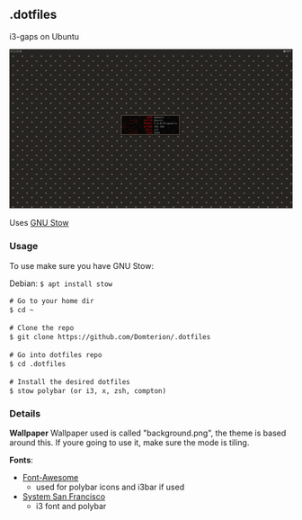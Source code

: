 ## **.dotfiles**

i3-gaps on Ubuntu

![desktop](./screenshot.png)

Uses [GNU Stow](https://www.gnu.org/software/stow/)

### **Usage**

To use make sure you have GNU Stow:

Debian: `$ apt install stow`

```
# Go to your home dir
$ cd ~

# Clone the repo
$ git clone https://github.com/Domterion/.dotfiles

# Go into dotfiles repo
$ cd .dotfiles

# Install the desired dotfiles
$ stow polybar (or i3, x, zsh, compton)
```

### **Details**

**Wallpaper**
Wallpaper used is called "background.png", the theme is based around this. If youre going to use it, make sure the mode is tiling.

**Fonts**:
* [Font-Awesome](https://github.com/FortAwesome/Font-Awesome) 
    * used for polybar icons and i3bar if used
* [System San Francisco](https://github.com/supermarin/YosemiteSanFranciscoFont)
    * i3 font and polybar
